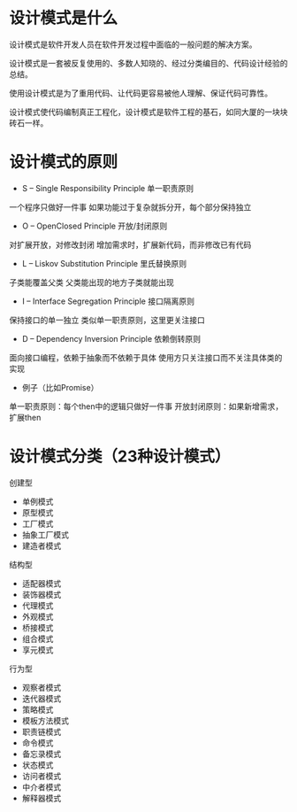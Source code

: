 # 设计模式是什么

设计模式是软件开发人员在软件开发过程中面临的一般问题的解决方案。

设计模式是一套被反复使用的、多数人知晓的、经过分类编目的、代码设计经验的总结。

使用设计模式是为了重用代码、让代码更容易被他人理解、保证代码可靠性。 

设计模式使代码编制真正工程化，设计模式是软件工程的基石，如同大厦的一块块砖石一样。


# 设计模式的原则

- S – Single Responsibility Principle 单一职责原则

一个程序只做好一件事
如果功能过于复杂就拆分开，每个部分保持独立


- O – OpenClosed Principle 开放/封闭原则

对扩展开放，对修改封闭
增加需求时，扩展新代码，而非修改已有代码


- L – Liskov Substitution Principle 里氏替换原则

子类能覆盖父类
父类能出现的地方子类就能出现


- I – Interface Segregation Principle 接口隔离原则

保持接口的单一独立
类似单一职责原则，这里更关注接口


- D – Dependency Inversion Principle 依赖倒转原则

面向接口编程，依赖于抽象而不依赖于具体
使用方只关注接口而不关注具体类的实现


- 例子（比如Promise）

单一职责原则：每个then中的逻辑只做好一件事
开放封闭原则：如果新增需求，扩展then




# 设计模式分类（23种设计模式）

创建型

- 单例模式
- 原型模式
- 工厂模式
- 抽象工厂模式
- 建造者模式


结构型

- 适配器模式
- 装饰器模式
- 代理模式
- 外观模式
- 桥接模式
- 组合模式
- 享元模式


行为型

- 观察者模式
- 迭代器模式
- 策略模式
- 模板方法模式
- 职责链模式
- 命令模式
- 备忘录模式
- 状态模式
- 访问者模式
- 中介者模式
- 解释器模式
